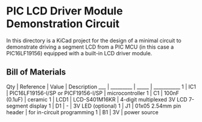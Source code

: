 # PIC LCD Driver Module Demonstration Circuit

In this directory is a KiCad project for the design of a minimal circuit to demonstrate driving
a segment LCD from a PIC MCU (in this case a PIC16LF19156) equipped with a built-in LCD driver module.

## Bill of Materials

Qty | Reference | Value | Description
___ | _________ | _____ | ___________
1 | IC1 | PIC16LF19156-I/SP or PICF19156-I/SP | microcontroller
1 | C1 | 100nF (0.1uF) | ceramic
1 | LCD1 | LCD-S401M16KR | 4-digit multiplexed 3V LCD 7-segment display
1 | D1 | - | 3V LED (optional)
1 | J1 | 01x05 2.54mm pin header | for in-circuit programming
1 | B1 | 3V | power source
